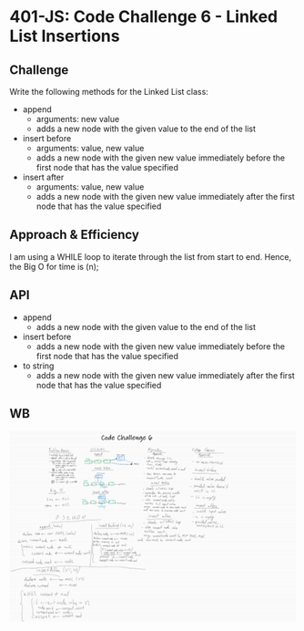 # 401-JS: Code Challenge 6 - Linked List Insertions

## Challenge

Write the following methods for the Linked List class:

- append
  - arguments: new value
  - adds a new node with the given value to the end of the list
- insert before
  - arguments: value, new value
  - adds a new node with the given new value immediately before the first node that has the value specified
- insert after
  - arguments: value, new value
  - adds a new node with the given new value immediately after the first node that has the value specified

## Approach & Efficiency
<!-- What approach did you take? Why? What is the Big O space/time for this approach? -->

  I am using a WHILE loop to iterate through the list from start to end. Hence, the Big O for time is (n);

## API
<!-- Description of each method publicly available to your Linked List -->
- append
  - adds a new node with the given value to the end of the list
- insert before
  - adds a new node with the given new value immediately before the first node that has the value specified
- to string
  - adds a new node with the given new value immediately after the first node that has the value specified

## WB

![WB](code-challenge-6.png)